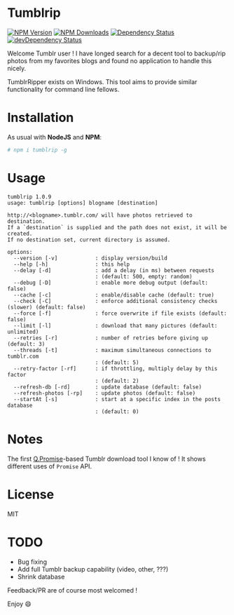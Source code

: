 Tumblrip
========

[![NPM Version](https://img.shields.io/npm/v/tumblrip.svg)](https://npmjs.org/package/tumblrip)
[![NPM Downloads](https://img.shields.io/npm/dm/tumblrip.svg)](https://npmjs.org/package/tumblrip)
[![Dependency Status](https://david-dm.org/oorabona/tumblrip.svg)](https://david-dm.org/oorabona/tumblrip)
[![devDependency Status](https://david-dm.org/oorabona/tumblrip/dev-status.svg)](https://david-dm.org/oorabona/tumblrip#info=devDependencies)

Welcome Tumblr user ! I have longed search for a decent tool to backup/rip photos
from my favorites blogs and found no application to handle this nicely.

TumblrRipper exists on Windows. This tool aims to provide similar functionality
for command line fellows.

Installation
============

As usual with __NodeJS__ and __NPM__:

```bash
# npm i tumblrip -g
```

Usage
=====

```
tumblrip 1.0.9
usage: tumblrip [options] blogname [destination]

http://<blogname>.tumblr.com/ will have photos retrieved to destination.
If a `destination` is supplied and the path does not exist, it will be created.
If no destination set, current directory is assumed.

options:
  --version [-v]            : display version/build
  --help [-h]               : this help
  --delay [-d]              : add a delay (in ms) between requests
                            : (default: 500, empty: random)
  --debug [-D]              : enable more debug output (default: false)
  --cache [-c]              : enable/disable cache (default: true)
  --check [-C]              : enforce additional consistency checks (slower) (default: false)
  --force [-f]              : force overwrite if file exists (default: false)
  --limit [-l]              : download that many pictures (default: unlimited)
  --retries [-r]            : number of retries before giving up (default: 3)
  --threads [-t]            : maximum simultaneous connections to tumblr.com
                            : (default: 5)
  --retry-factor [-rf]      : if throttling, multiply delay by this factor
                            : (default: 2)
  --refresh-db [-rd]        : update database (default: false)
  --refresh-photos [-rp]    : update photos (default: false)
  --startAt [-s]            : start at a specific index in the posts database
                            : (default: 0)
```

Notes
=====

The first [Q.Promise](https://github.com/kriskowal/q)-based Tumblr download tool I know of ! It shows different uses of ```Promise``` API.

License
=======

MIT

TODO
====

- Bug fixing
- Add full Tumblr backup capability (video, other, ???)
- Shrink database

Feedback/PR are of course most welcomed !

Enjoy :smile:
